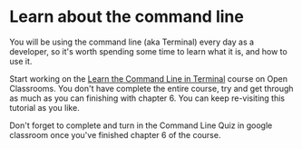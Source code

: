 # Learn about the command line

You will be using the command line (aka Terminal) every day as a developer, so it's worth spending some time to learn what it is, and how to use it.

Start working on the [Learn the Command Line in Terminal](https://openclassrooms.com/en/courses/4614926-learn-the-command-line-in-terminal) course on Open Classrooms. You don't have complete the entire course, try and get through as much as you can finishing with chapter 6. You can keep re-visiting this tutorial as you like.

Don't forget to complete and turn in the Command Line Quiz in google classroom once you've finished chapter 6 of the course.
